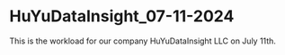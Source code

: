# HuYuDataInsight_07-11-2024
This is the workload for our company HuYuDataInsight LLC on July 11th.
